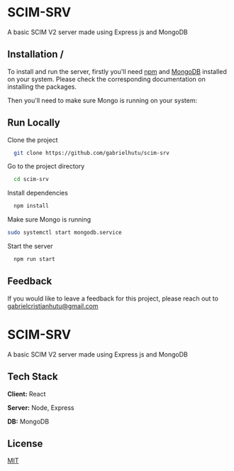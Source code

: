 
# SCIM-SRV  

A basic SCIM V2 server made using Express js and MongoDB 


## Installation / 

To install and run the server, firstly you'll need [npm](https://docs.npmjs.com/downloading-and-installing-node-js-and-npm) and [MongoDB](https://www.mongodb.com/docs/manual/installation/) installed on your system. Please check the corresponding documentation on installing the packages. 

Then you'll need to make sure Mongo is running on your system:


## Run Locally

Clone the project

```bash
  git clone https://github.com/gabrielhutu/scim-srv
```

Go to the project directory

```bash
  cd scim-srv
```

Install dependencies

```bash
  npm install
```

Make sure Mongo is running
```bash
sudo systemctl start mongodb.service
```

Start the server

```bash
  npm run start
```


## Feedback

If you would like to leave a feedback for this project, please reach out to gabrielcristianhutu@gmail.com


# SCIM-SRV  

A basic SCIM V2 server made using Express js and MongoDB 


## Tech Stack

**Client:** React

**Server:** Node, Express

**DB:** MongoDB

## License

[MIT](https://github.com/gabrielhutu/scim-srv/blob/main/LICENSE)

